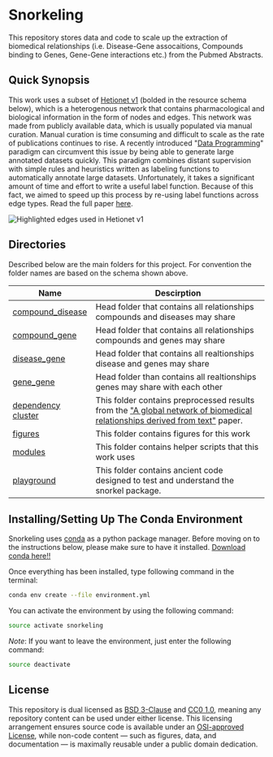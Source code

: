 # Snorkeling

This repository stores data and code to scale up the extraction of biomedical relationships (i.e. Disease-Gene assocaitions, Compounds binding to Genes, Gene-Gene interactions etc.) from the Pubmed Abstracts.

## Quick Synopsis
This work uses a subset of [Hetionet v1](https://doi.org/cdfk) (bolded in the resource schema below), which is a heterogenous network that contains pharmacological and biological information in the form of nodes and edges. 
This network was made from publicly available data, which is usually populated via manual curation.
Manual curation is time consuming and difficult to scale as the rate of publications continues to rise.
A recently introduced "[Data Programming](https://arxiv.org/abs/1605.07723v3)" paradigm can circumvent this issue by being able to generate large annotated datasets quickly.
This paradigm combines distant supervision with simple rules and heuristics written as labeling functions to automatically annotate large datasets.
Unfortunately, it takes a significant amount of time and effort to write a useful label function.
Because of this fact, we aimed to speed up this process by re-using label functions across edge types.
Read the full paper [here](https://greenelab.github.io/text_mined_hetnet_manuscript/).

![Highlighted edges used in Hetionet v1](https://raw.githubusercontent.com/greenelab/text_mined_hetnet_manuscript/3a040e78114208417d2b1784ae558fb323eabe01/content/images/figures/hetionet/metagraph_highlighted_edges.png "Metagraph of Hetionet v1")

## Directories

Described below are the main folders for this project. 
For convention the folder names are based on the schema shown above. 

| Name | Descirption |
| ---- | ---- | 
| [compound_disease](https://github.com/greenelab/snorkeling/tree/master/compound_disease) | Head folder that contains all relationships compounds and diseases may share |
| [compound_gene](https://github.com/greenelab/snorkeling/tree/master/compound_gene) | Head folder that contains all relationships compounds and genes may share | 
| [disease_gene](https://github.com/greenelab/snorkeling/tree/master/disease_gene) | Head folder that contains all realtionships disease and genes may share |
| [gene_gene](https://github.com/greenelab/snorkeling/tree/master/gene_gene) | Head folder than contains all realtionships genes may share with each other |
| [dependency cluster](https://github.com/greenelab/snorkeling/tree/master/dependency_cluster) | This folder contains preprocessed results from the ["A global network of biomedical relationships derived from text"](https://zenodo.org/record/1495808#.XUmlR_wpBrk) paper.
| [figures](https://github.com/greenelab/snorkeling/tree/master/figures) | This folder contains figures for this work |
| [modules](https://github.com/greenelab/snorkeling/tree/master/modules/utils) | This folder contains helper scripts that this work uses |
| [playground](https://github.com/greenelab/snorkeling/tree/master/playground) | This folder contains ancient code designed to test and understand the snorkel package. |

## Installing/Setting Up The Conda Environment

Snorkeling uses [conda](http://conda.pydata.org/docs/intro.html) as a python package manager. Before moving on to the instructions below, please make sure to have it installed. [Download conda here!!](https://www.continuum.io/downloads)
  
Once everything has been installed, type following command in the terminal: 

```bash
conda env create --file environment.yml
``` 

You can activate the environment by using the following command: 

```bash
source activate snorkeling
```  

_Note_: If you want to leave the environment, just enter the following command:

```bash
source deactivate 
```

## License

This repository is dual licensed as [BSD 3-Clause](LICENSE-BSD.md) and [CC0 1.0](LICENSE-CC0.md), meaning any repository content can be used under either license. This licensing arrangement ensures source code is available under an [OSI-approved License](https://opensource.org/licenses/alphabetical), while non-code content — such as figures, data, and documentation — is maximally reusable under a public domain dedication.
